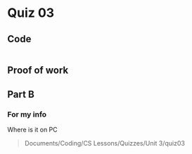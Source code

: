 # Quiz 03

## Code
```.py

```

## Proof of work

## Part B

### For my info
Where is it on PC
>Documents/Coding/CS Lessons/Quizzes/Unit 3/quiz03
